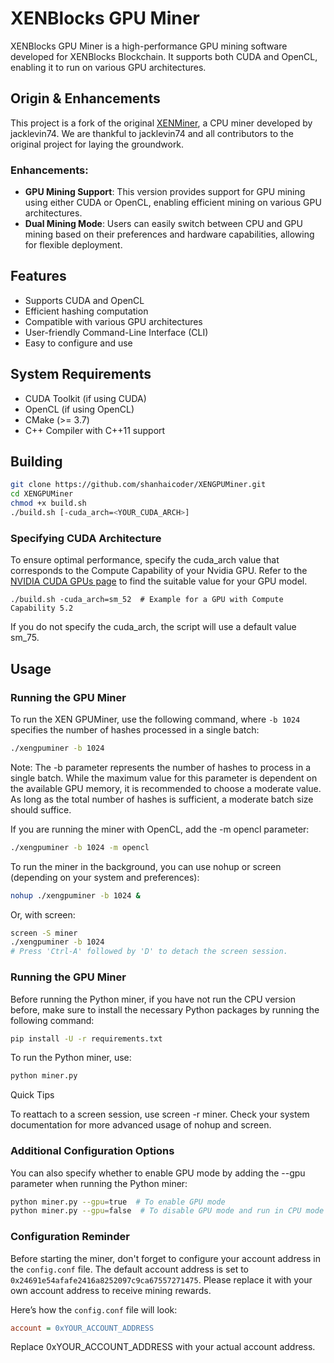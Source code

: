 # XENBlocks GPU Miner

XENBlocks GPU Miner is a high-performance GPU mining software developed for XENBlocks Blockchain. 
It supports both CUDA and OpenCL, enabling it to run on various GPU architectures.

## Origin & Enhancements

This project is a fork of the original [XENMiner](https://github.com/jacklevin74/xenminer), a CPU miner developed by jacklevin74. We are thankful to jacklevin74 and all contributors to the original project for laying the groundwork.

### Enhancements:
- **GPU Mining Support**: This version provides support for GPU mining using either CUDA or OpenCL, enabling efficient mining on various GPU architectures.
- **Dual Mining Mode**: Users can easily switch between CPU and GPU mining based on their preferences and hardware capabilities, allowing for flexible deployment.

## Features

- Supports CUDA and OpenCL
- Efficient hashing computation
- Compatible with various GPU architectures
- User-friendly Command-Line Interface (CLI)
- Easy to configure and use

## System Requirements

- CUDA Toolkit (if using CUDA)
- OpenCL (if using OpenCL)
- CMake (>= 3.7)
- C++ Compiler with C++11 support

## Building

``` bash
git clone https://github.com/shanhaicoder/XENGPUMiner.git 
cd XENGPUMiner
chmod +x build.sh
./build.sh [-cuda_arch=<YOUR_CUDA_ARCH>]
```
### Specifying CUDA Architecture
To ensure optimal performance, specify the cuda_arch value that corresponds to the Compute Capability of your Nvidia GPU. Refer to the [NVIDIA CUDA GPUs page](https://developer.nvidia.com/cuda-gpus#compute) to find the suitable value for your GPU model.

```
./build.sh -cuda_arch=sm_52  # Example for a GPU with Compute Capability 5.2
```
If you do not specify the cuda_arch, the script will use a default value sm_75.

## Usage

### Running the GPU Miner

To run the XEN GPUMiner, use the following command, where `-b 1024` specifies the number of hashes processed in a single batch:

```sh
./xengpuminer -b 1024
```
Note: The -b parameter represents the number of hashes to process in a single batch. While the maximum value for this parameter is dependent on the available GPU memory, it is recommended to choose a moderate value. As long as the total number of hashes is sufficient, a moderate batch size should suffice.

If you are running the miner with OpenCL, add the -m opencl parameter:

```sh
./xengpuminer -b 1024 -m opencl
```

To run the miner in the background, you can use nohup or screen (depending on your system and preferences):
```sh
nohup ./xengpuminer -b 1024 &
```
Or, with screen:
```sh
screen -S miner
./xengpuminer -b 1024
# Press 'Ctrl-A' followed by 'D' to detach the screen session.
```

### Running the GPU Miner

Before running the Python miner, if you have not run the CPU version before, make sure to install the necessary Python packages by running the following command:
```sh
pip install -U -r requirements.txt
```

To run the Python miner, use:

```sh
python miner.py
```

Quick Tips

To reattach to a screen session, use screen -r miner.
Check your system documentation for more advanced usage of nohup and screen.

### Additional Configuration Options
You can also specify whether to enable GPU mode by adding the --gpu parameter when running the Python miner:

```sh
python miner.py --gpu=true  # To enable GPU mode
python miner.py --gpu=false  # To disable GPU mode and run in CPU mode
```
### Configuration Reminder
Before starting the miner, don't forget to configure your account address in the `config.conf` file. The default account address is set to `0x24691e54afafe2416a8252097c9ca67557271475`. Please replace it with your own account address to receive mining rewards.

Here’s how the `config.conf` file will look:

```ini
account = 0xYOUR_ACCOUNT_ADDRESS
```
Replace 0xYOUR_ACCOUNT_ADDRESS with your actual account address.
